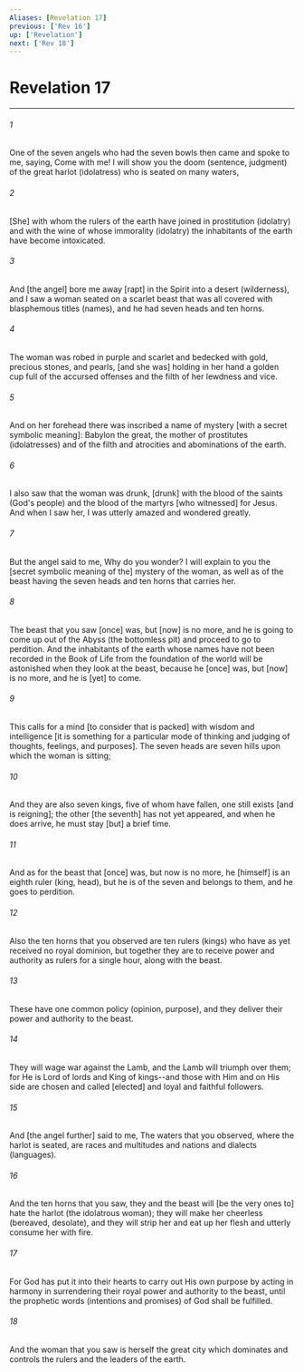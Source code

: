 ```yaml
---
Aliases: [Revelation 17]
previous: ['Rev 16']
up: ['Revelation']
next: ['Rev 18']
---
```

# Revelation 17

***


###### 1 


One of the seven angels who had the seven bowls then came and spoke to me, saying, Come with me! I will show you the doom (sentence, judgment) of the great harlot (idolatress) who is seated on many waters, 


###### 2 


[She] with whom the rulers of the earth have joined in prostitution (idolatry) and with the wine of whose immorality (idolatry) the inhabitants of the earth have become intoxicated. 


###### 3 


And [the angel] bore me away [rapt] in the Spirit into a desert (wilderness), and I saw a woman seated on a scarlet beast that was all covered with blasphemous titles (names), and he had seven heads and ten horns. 


###### 4 


The woman was robed in purple and scarlet and bedecked with gold, precious stones, and pearls, [and she was] holding in her hand a golden cup full of the accursed offenses and the filth of her lewdness and vice. 


###### 5 


And on her forehead there was inscribed a name of mystery [with a secret symbolic meaning]: Babylon the great, the mother of prostitutes (idolatresses) and of the filth and atrocities and abominations of the earth. 


###### 6 


I also saw that the woman was drunk, [drunk] with the blood of the saints (God's people) and the blood of the martyrs [who witnessed] for Jesus. And when I saw her, I was utterly amazed and wondered greatly. 


###### 7 


But the angel said to me, Why do you wonder? I will explain to you the [secret symbolic meaning of the] mystery of the woman, as well as of the beast having the seven heads and ten horns that carries her. 


###### 8 


The beast that you saw [once] was, but [now] is no more, and he is going to come up out of the Abyss (the bottomless pit) and proceed to go to perdition. And the inhabitants of the earth whose names have not been recorded in the Book of Life from the foundation of the world will be astonished when they look at the beast, because he [once] was, but [now] is no more, and he is [yet] to come. 


###### 9 


This calls for a mind [to consider that is packed] with wisdom and intelligence [it is something for a particular mode of thinking and judging of thoughts, feelings, and purposes]. The seven heads are seven hills upon which the woman is sitting; 


###### 10 


And they are also seven kings, five of whom have fallen, one still exists [and is reigning]; the other [the seventh] has not yet appeared, and when he does arrive, he must stay [but] a brief time. 


###### 11 


And as for the beast that [once] was, but now is no more, he [himself] is an eighth ruler (king, head), but he is of the seven and belongs to them, and he goes to perdition. 


###### 12 


Also the ten horns that you observed are ten rulers (kings) who have as yet received no royal dominion, but together they are to receive power and authority as rulers for a single hour, along with the beast. 


###### 13 


These have one common policy (opinion, purpose), and they deliver their power and authority to the beast. 


###### 14 


They will wage war against the Lamb, and the Lamb will triumph over them; for He is Lord of lords and King of kings--and those with Him and on His side are chosen and called [elected] and loyal and faithful followers. 


###### 15 


And [the angel further] said to me, The waters that you observed, where the harlot is seated, are races and multitudes and nations and dialects (languages). 


###### 16 


And the ten horns that you saw, they and the beast will [be the very ones to] hate the harlot (the idolatrous woman); they will make her cheerless (bereaved, desolate), and they will strip her and eat up her flesh and utterly consume her with fire. 


###### 17 


For God has put it into their hearts to carry out His own purpose by acting in harmony in surrendering their royal power and authority to the beast, until the prophetic words (intentions and promises) of God shall be fulfilled. 


###### 18 


And the woman that you saw is herself the great city which dominates and controls the rulers and the leaders of the earth.
